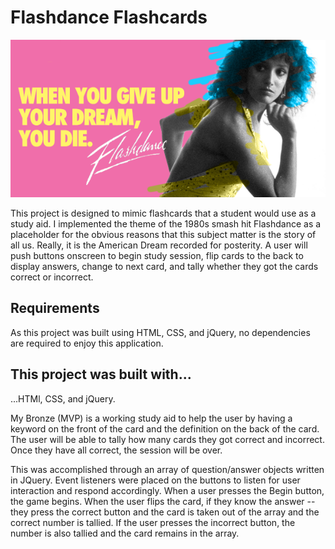 # Flashdance Flashcards #
![alt text](./images/flashdance.png)

This project is designed to mimic flashcards that a student would use as a study aid. I implemented the theme of the 1980s smash hit Flashdance as a placeholder for the obvious reasons that this subject matter is the story of all us. Really, it is the American Dream recorded for posterity. A user will push buttons onscreen to begin study session, flip cards to the back to display answers, change to next card, and tally whether they got the cards correct or incorrect.

## Requirements

As this project was built using HTML, CSS, and jQuery, no dependencies are required to enjoy this application.

## This project was built with...

...HTMl, CSS, and jQuery. 

My Bronze (MVP) is a working study aid to help the user by having a keyword on the front of the card and the definition on the back of the card. The user will be able to tally how many cards they got correct and incorrect. Once they have all correct, the session will be over.

This was accomplished through an array of question/answer objects written in JQuery. Event listeners were placed on the buttons to listen for user interaction and respond accordingly. When a user presses the Begin button, the game begins. When the user flips the card, if they know the answer -- they press the correct button and the card is taken out of the array and the correct number is tallied. If the user presses the incorrect button, the number is also tallied and the card remains in the array.






